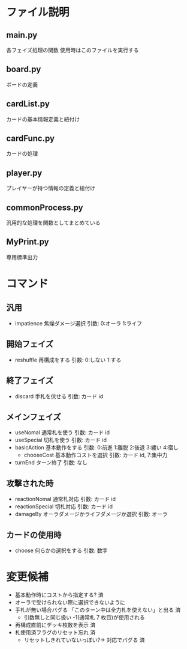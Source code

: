 # ファイル説明

## main.py

各フェイズ処理の関数
使用時はこのファイルを実行する

## board.py

ボードの定義

## cardList.py

カードの基本情報定義と紐付け

## cardFunc.py

カードの処理

## player.py

プレイヤーが持つ情報の定義と紐付け

## commonProcess.py

汎用的な処理を関数としてまとめている

## MyPrint.py

専用標準出力

# コマンド

## 汎用

-   impatience
    焦燥ダメージ選択
    引数: 0:オーラ 1:ライフ

## 開始フェイズ

-   reshuffle
    再構成をする
    引数: 0:しない 1:する

## 終了フェイズ

-   discard
    手札を伏せる
    引数: カード id

## メインフェイズ

-   useNomal
    通常札を使う
    引数: カード id
-   useSpecial
    切札を使う
    引数: カード id
-   basicAction
    基本動作をする
    引数: 0:前進 1:離脱 2:後退 3:纏い 4:宿し
    -   chooseCost
        基本動作コストを選択
        引数: カード id, 7:集中力
-   turnEnd
    ターン終了
    引数: なし

## 攻撃された時

-   reactionNomal
    通常札対応
    引数: カード id
-   reactionSpecial
    切札対応
    引数: カード id
-   damageBy
    オーラダメージかライフダメージか選択
    引数: オーラ

## カードの使用時

-   choose
    何らかの選択をする
    引数: 数字

# 変更候補

-   基本動作時にコストから指定する? 済
-   オーラで受けられない際に選択できないように
-   手札が無い場合バグる 「このターン中は全力札を使えない」と出る 済
    -   引数無しと同じ扱い -1(通常札 7 枚目)が使用される
-   再構成直前にデッキ枚数を表示 済
-   札使用済フラグのリセット忘れ 済
    -   リセットしきれていないっぽい?→ 対応でバグる 済
